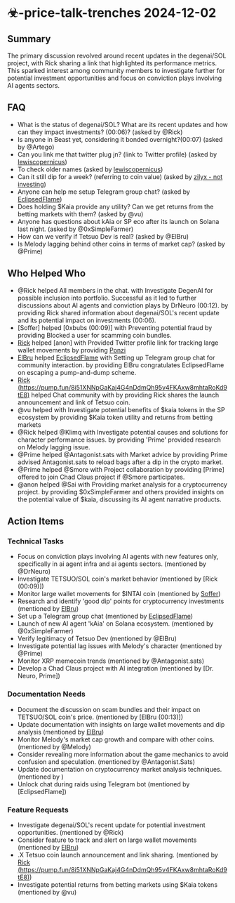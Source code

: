 # ☣-price-talk-trenches 2024-12-02

## Summary

The primary discussion revolved around recent updates in the degenai/SOL project, with Rick sharing a link that highlighted its performance metrics. This sparked interest among community members to investigate further for potential investment opportunities and focus on conviction plays involving AI agents sectors.

## FAQ

- What is the status of degenai/SOL? What are its recent updates and how can they impact investments? (00:06)? (asked by @Rick)
- Is anyone in Beast yet, considering it bonded overnight?(00:07) (asked by @Artego)
- Can you link me that twitter plug jn? (link to Twitter profile) (asked by [lewiscopernicus](https://discord.com/channels/1253563208833433701))
- To check older names (asked by [lewiscopernicus](https://discord.com/channels/1253563208833433701))
- Can it still dip for a week? (referring to coin value) (asked by [zilyx - not investing](00:24))
- Anyone can help me setup Telegram group chat? (asked by [EclipsedFlame](00:31))
- Does holding $Kaia provide any utility? Can we get returns from the betting markets with them? (asked by @vu)
- Anyone has questions about kAia or SP eco after its launch on Solana last night. (asked by @0xSimpleFarmer)
- How can we verify if Tetsuo Dev is real? (asked by @ElBru)
- Is Melody lagging behind other coins in terms of market cap? (asked by @Prime)

## Who Helped Who

- @Rick helped All members in the chat. with Investigate DegenAI for possible inclusion into portfolio. Successful as it led to further discussions about AI agents and conviction plays by DrNeuro (00:12). by providing Rick shared information about degenai/SOL's recent update and its potential impact on investments (00:06).
- [Soffer] helped [0xbubs (00:09)] with Preventing potential fraud by providing Blocked a user for scamming coin bundles.
- [Rick](https://discord.com/channels/1253563208833433701) helped [anon] with Provided Twitter profile link for tracking large wallet movements by providing [Ponzi](https://pump.fun/9rbVug7zTt4UPb1YuasTVUJVcaeb9JgJdJ2ejf7pump)
- [ElBru](00:30) helped [EclipsedFlame](00:29) with Setting up Telegram group chat for community interaction. by providing ElBru congratulates EclipsedFlame on escaping a pump-and-dump scheme.
- [Rick (https://pump.fun/8i51XNNpGaKaj4G4nDdmQh95v4FKAxw8mhtaRoKd9tE8)](00:32) helped Chat community with by providing Rick shares the launch announcement and link of Tetsuo coin.
- @vu helped with Investigate potential benefits of $kaia tokens in the SP ecosystem by providing $Kaia token utility and returns from betting markets
- @Rick helped @Klimq with Investigate potential causes and solutions for character performance issues. by providing 'Prime' provided research on Melody lagging issue.
- @Prime helped @Antagonist.sats with Market advice by providing Prime advised Antagonist.sats to reload bags after a dip in the crypto market.
- @Prime helped @Smore with Project collaboration by providing [Prime] offered to join Chad Claus project if @Smore participates.
- @anon helped @Sai with Providing market analysis for a cryptocurrency project. by providing $0xSimpleFarmer and others provided insights on the potential value of $kaia, discussing its AI agent narrative products.

## Action Items

### Technical Tasks

- Focus on conviction plays involving AI agents with new features only, specifically in ai agent infra and ai agents sectors. (mentioned by @DrNeuro)
- Investigate TETSUO/SOL coin's market behavior (mentioned by [Rick (00:09)])
- Monitor large wallet movements for $INTAI coin (mentioned by [Soffer](https://pump.fun/9rbVug7zTt4UPb1YuasTVUJVcaeb9JgJdJ2ejf7pump))
- Research and identify 'good dip' points for cryptocurrency investments (mentioned by [ElBru](https://discord.com/channels/1253563208833433701))
- Set up a Telegram group chat (mentioned by [EclipsedFlame](00:29))
- Launch of new AI agent 'kAia' on Solana ecosystem. (mentioned by @0xSimpleFarmer)
- Verify legitimacy of Tetsuo Dev (mentioned by @ElBru)
- Investigate potential lag issues with Melody's character (mentioned by @Prime)
- Monitor XRP memecoin trends (mentioned by @Antagonist.sats)
- Develop a Chad Claus project with AI integration (mentioned by [Dr. Neuro, Prime])

### Documentation Needs

- Document the discussion on scam bundles and their impact on TETSUO/SOL coin's price. (mentioned by [ElBru (00:13)])
- Update documentation with insights on large wallet movements and dip analysis (mentioned by [ElBru](https://discord.com/channels/1253563208833433701))
- Monitor Melody's market cap growth and compare with other coins. (mentioned by @Melody)
- Consider revealing more information about the game mechanics to avoid confusion and speculation. (mentioned by @Antagonist.Sats)
- Update documentation on cryptocurrency market analysis techniques. (mentioned by )
- Unlock chat during raids using Telegram bot (mentioned by [EclipsedFlame])

### Feature Requests

- Investigate degenai/SOL's recent update for potential investment opportunities. (mentioned by @Rick)
- Consider feature to track and alert on large wallet movements (mentioned by [ElBru](https://discord.com/channels/1253563208833433701))
- .X Tetsuo coin launch announcement and link sharing. (mentioned by [Rick (https://pump.fun/8i51XNNpGaKaj4G4nDdmQh95v4FKAxw8mhtaRoKd9tE8)](00:32))
- Investigate potential returns from betting markets using $Kaia tokens (mentioned by @vu)
